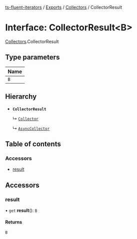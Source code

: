 [ts-fluent-iterators](../README.md) / [Exports](../modules.md) / [Collectors](../modules/Collectors.md) / CollectorResult

# Interface: CollectorResult\<B\>

[Collectors](../modules/Collectors.md).CollectorResult

## Type parameters

| Name |
| :------ |
| `B` |

## Hierarchy

- **`CollectorResult`**

  ↳ [`Collector`](Collectors.Collector.md)

  ↳ [`AsyncCollector`](Collectors.AsyncCollector.md)

## Table of contents

### Accessors

- [result](Collectors.CollectorResult.md#result)

## Accessors

### result

• `get` **result**(): `B`

#### Returns

`B`
